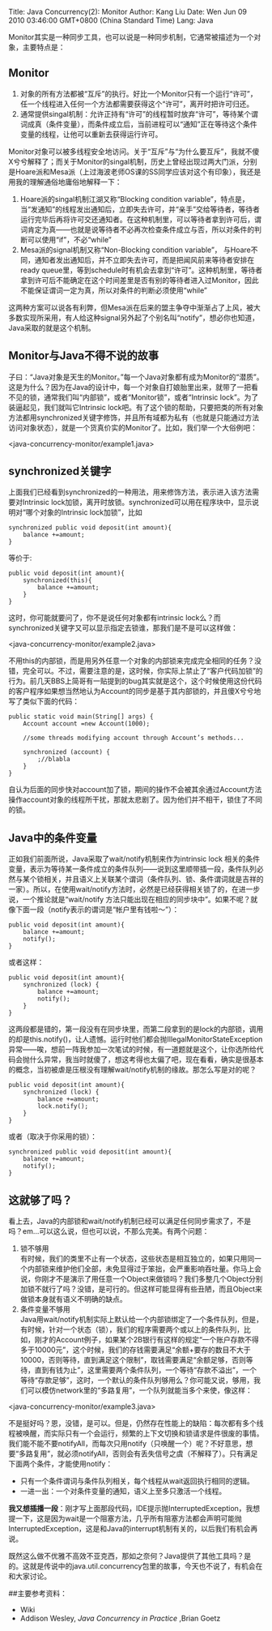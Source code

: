 Title: Java Concurrency(2): Monitor
Author: Kang Liu
Date: Wen Jun 09 2010 03:46:00 GMT+0800 (China Standard Time)
Lang: Java

Monitor其实是一种同步工具，也可以说是一种同步机制，它通常被描述为一个对象，主要特点是：

## Monitor
1. 对象的所有方法都被“互斥”的执行。好比一个Monitor只有一个运行“许可”，任一个线程进入任何一个方法都需要获得这个“许可”，离开时把许可归还。
2. 通常提供singal机制：允许正持有“许可”的线程暂时放弃“许可”，等待某个谓词成真（条件变量），而条件成立后，当前进程可以“通知”正在等待这个条件变量的线程，让他可以重新去获得运行许可。

Monitor对象可以被多线程安全地访问。关于“互斥”与“为什么要互斥”，我就不傻X兮兮解释了；而关于Monitor的singal机制，历史上曾经出现过两大门派，分别是Hoare派和Mesa派（上过海波老师OS课的SS同学应该对这个有印象），我还是用我的理解通俗地庸俗地解释一下：

1. Hoare派的singal机制江湖又称“Blocking condition variable”，特点是，当“发通知”的线程发出通知后，立即失去许可，并“亲手”交给等待者，等待者运行完毕后再将许可交还通知者。在这种机制里，可以等待者拿到许可后，谓词肯定为真——也就是说等待者不必再次检查条件成立与否，所以对条件的判断可以使用“if”，不必“while”
2. Mesa派的signal机制又称“Non-Blocking condition variable”， 与Hoare不同，通知者发出通知后，并不立即失去许可，而是把闻风前来等待者安排在ready queue里，等到schedule时有机会去拿到“许可”。这种机制里，等待者拿到许可后不能确定在这个时间差里是否有别的等待者进入过Monitor，因此不能保证谓词一定为真，所以对条件的判断必须使用“while”

这两种方案可以说各有利弊，但Mesa派在后来的盟主争夺中渐渐占了上风，被大多数实现所采用，有人给这种signal另外起了个别名叫“notify”，想必你也知道，Java采取的就是这个机制。

## Monitor与Java不得不说的故事
子曰：“Java对象是天生的Monitor。”每一个Java对象都有成为Monitor的“潜质”。这是为什么？因为在Java的设计中，每一个对象自打娘胎里出来，就带了一把看不见的锁，通常我们叫“内部锁”，或者“Monitor锁”，或者“Intrinsic lock”。为了装逼起见，我们就叫它Intrinsic lock吧。有了这个锁的帮助，只要把类的所有对象方法都用synchronized关键字修饰，并且所有域都为私有（也就是只能通过方法访问对象状态），就是一个货真价实的Monitor了。比如，我们举一个大俗例吧：

<java-concurrency-monitor/example1.java>

## synchronized关键字
上面我们已经看到synchronized的一种用法，用来修饰方法，表示进入该方法需要对Intrinsic lock加锁，离开时放锁。synchronized可以用在程序块中，显示说明对“哪个对象的Intrinsic lock加锁”，比如

    synchronized public void deposit(int amount){
        balance +=amount;
    }

等价于: 

    public void deposit(int amount){
        synchronized(this){
            balance +=amount;
        }
    }

这时，你可能就要问了，你不是说任何对象都有intrinsic lock么？而synchronized关键字又可以显示指定去锁谁，那我们是不是可以这样做：

<java-concurrency-monitor/example2.java>

不用this的内部锁，而是用另外任意一个对象的内部锁来完成完全相同的任务？没错，完全可以。不过，需要注意的是，这时候，你实际上禁止了“客户代码加锁”的行为。前几天BBS上简哥有一贴提到的bug其实就是这个，这个时候使用这份代码的客户程序如果想当然地认为Account的同步是基于其内部锁的，并且傻X兮兮地写了类似下面的代码：

    public static void main(String[] args) {
        Account account =new Account(1000);

        //some threads modifying account through Account’s methods...

        synchronized (account) {
            ;//blabla
        }
    }

自认为后面的同步快对account加了锁，期间的操作不会被其余通过Account方法操作account对象的线程所干扰，那就太悲剧了。因为他们并不相干，锁住了不同的锁。

## Java中的条件变量
正如我们前面所说，Java采取了wait/notify机制来作为intrinsic lock 相关的条件变量，表示为等待某一条件成立的条件队列——说到这里顺带插一段，条件队列必然与某个锁相关，并且语义上关联某个谓词（条件队列、锁、条件谓词就是吉祥的一家）。所以，在使用wait/notify方法时，必然是已经获得相关锁了的，在进一步说，一个推论就是“wait/notify  方法只能出现在相应的同步块中”。如果不呢？就像下面一段（notify表示的谓词是“帐户里有钱啦～”）：

    public void deposit(int amount){
        balance +=amount;
        notify();
    }

或者这样：

    public void deposit(int amount){
        synchronized (lock) {
            balance +=amount;
            notify();
        }
    }
    
这两段都是错的，第一段没有在同步块里，而第二段拿到的是lock的内部锁，调用的却是this.notify()，让人遗憾。运行时他们都会抛IllegalMonitorStateException异常——唉，想前一阵我参加一次笔试的时候，有一道题就是这个，让你选所给代码会抛什么异常，我当时就傻了，想这考得也太偏了吧，现在看看，确实是很基本的概念，当初被虐是压根没有理解wait/notify机制的缘故。那怎么写是对的呢？

	public void deposit(int amount){
		synchronized (lock) {
			balance +=amount;
			lock.notify();
		}
	}
    
或者（取决于你采用的锁）：

	synchronized public void deposit(int amount){
		balance +=amount;
		notify();
	}
    
## 这就够了吗？
看上去，Java的内部锁和wait/notify机制已经可以满足任何同步需求了，不是吗？em…可以这么说，但也可以说，不那么完美。有两个问题：

1. 锁不够用  
有时候，我们的类里不止有一个状态，这些状态是相互独立的，如果只用同一个内部锁来维护他们全部，未免显得过于笨拙，会严重影响吞吐量。你马上会说，你刚才不是演示了用任意一个Object来做锁吗？我们多整几个Object分别加锁不就行了吗？没错，是可行的。但这样可能显得有些丑陋，而且Object来做锁本身就有语义不明确的缺点。
2. 条件变量不够用  
Java用wait/notify机制实际上默认给一个内部锁绑定了一个条件队列，但是，有时候，针对一个状态（锁），我们的程序需要两个或以上的条件队列，比如，刚才的Account例子，如果某个2B银行有这样的规定“一个账户存款不得多于10000元”，这个时候，我们的存钱需要满足“余额+要存的数目不大于10000，否则等待，直到满足这个限制”，取钱需要满足“余额足够，否则等待，直到有钱为止”，这里需要两个条件队列，一个等待“存款不溢出”，一个等待“存款足够”，这时，一个默认的条件队列够用么？你可能又说，够用，我们可以模仿network里的“多路复用”，一个队列就能当多个来使，像这样：

<java-concurrency-monitor/example3.java>

不是挺好吗？恩，没错，是可以。但是，仍然存在性能上的缺陷：每次都有多个线程被唤醒，而实际只有一个会运行，频繁的上下文切换和锁请求是件很废的事情。我们能不能不要notifyAll，而每次只用notify（只唤醒一个）呢？不好意思，想要“多路复用”，就必须notifyAll，否则会有丢失信号之虞（不解释了）。只有满足下面两个条件，才能使用notify：

* 只有一个条件谓词与条件队列相关，每个线程从wait返回执行相同的逻辑。
* 一进一出：一个对条件变量的通知，语义上至多只激活一个线程。

**我又想插播一段**：刚才写上面那段代码，IDE提示抛InterruptedException，我想提一下，这是因为wait是一个阻塞方法，几乎所有阻塞方法都会声明可能抛InterruptedException，这是和Java的interrupt机制有关的，以后我们有机会再说。

既然这么做不优雅不高效不亚克西，那如之奈何？Java提供了其他工具吗？是的。这就是传说中的java.util.concurrency包里的故事，今天也不说了，有机会在和大家讨论。

##主要参考资料：
* Wiki
* Addison Wesley, *Java Concurrency in Practice* ,Brian Goetz